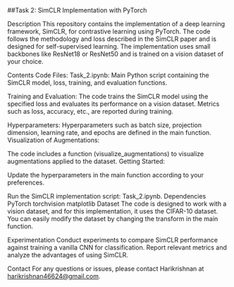 

##Task 2: SimCLR Implementation with PyTorch

Description
This repository contains the implementation of a deep learning framework, SimCLR, for contrastive learning using PyTorch. The code follows the methodology and loss described in the SimCLR paper and is designed for self-supervised learning. The implementation uses small backbones like ResNet18 or ResNet50 and is trained on a vision dataset of your choice.

Contents
Code Files:
Task_2.ipynb: Main Python script containing the SimCLR model, loss, training, and evaluation functions.

Training and Evaluation:
The code trains the SimCLR model using the specified loss and evaluates its performance on a vision dataset.
Metrics such as loss, accuracy, etc., are reported during training.

Hyperparameters:
Hyperparameters such as batch size, projection dimension, learning rate, and epochs are defined in the main function.
Visualization of Augmentations:

The code includes a function (visualize_augmentations) to visualize augmentations applied to the dataset.
Getting Started:

Update the hyperparameters in the main function according to your preferences.


Run the SimCLR implementation script: Task_2.ipynb.
Dependencies
PyTorch
torchvision
matplotlib
Dataset
The code is designed to work with a vision dataset, and for this implementation, it uses the CIFAR-10 dataset. You can easily modify the dataset by changing the transform in the main function.

Experimentation
Conduct experiments to compare SimCLR performance against training a vanilla CNN for classification. Report relevant metrics and analyze the advantages of using SimCLR.

Contact
For any questions or issues, please contact Harikrishnan at harikrishnan46624@gmail.com.
